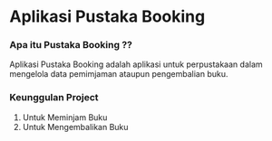 # Aplikasi Pustaka Booking

### Apa itu Pustaka Booking ??
Aplikasi Pustaka Booking adalah aplikasi untuk perpustakaan dalam mengelola data pemimjaman ataupun pengembalian buku.

### Keunggulan Project 
1. Untuk Meminjam Buku
2. Untuk Mengembalikan Buku
